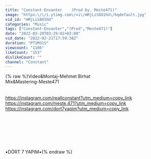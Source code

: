 ```yaml
---
title: "Constant-Envanter    (Prod by. Meste471)"
image: "https:\/\/i.ytimg.com\/vi\/mMjLiS8O1hU\/hqdefault.jpg"
vid_id: "mMjLiS8O1hU"
categories: "Music"
tags: ["Constant-Envanter","(Prod","Meste471)"]
date: "2022-03-20T03:29:02+03:00"
vid_date: "2022-02-21T17:59:38Z"
duration: "PT1M31S"
viewcount: "1106"
likeCount: "153"
dislikeCount: ""
channel: "Constant"
---
```

{% raw %}Video&amp;Montaj-Mehmet Birhat<br />Mix&amp;Mastering-Meste471 <br /><br /><br /><a rel="nofollow" target="blank" href="https://instagram.com/reallconstant?utm_medium=copy_link">https://instagram.com/reallconstant?utm_medium=copy_link</a><br /><a rel="nofollow" target="blank" href="https://instagram.com/meste.471?utm_medium=copy_link">https://instagram.com/meste.471?utm_medium=copy_link</a><br /><a rel="nofollow" target="blank" href="https://instagram.com/dort7yapim?utm_medium=copy_link">https://instagram.com/dort7yapim?utm_medium=copy_link</a><br /> <br /><br /><br /><br /><br /><br /><br />                                            ▪︎DÖRT 7 YAPIM▪︎{% endraw %}
